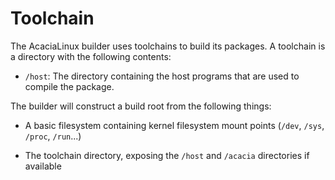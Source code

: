 # Toolchain

The AcaciaLinux builder uses toolchains to build its packages. A toolchain is a directory with the following contents:

- `/host`: The directory containing the host programs that are used to compile the package.

The builder will construct a build root from the following things:

- A basic filesystem containing kernel filesystem mount points (`/dev`, `/sys`, `/proc`, `/run`...)

- The toolchain directory, exposing the `/host` and `/acacia` directories if available
